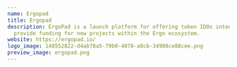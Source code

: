 ```yaml
---
name: Ergopad
title: Ergopad
description: ErgoPad is a launch platform for offering token IDOs intended to
  provide funding for new projects within the Ergo ecosystem.
website: https://ergopad.io/
logo_image: 148552822-d4ab78a5-79b0-4078-a8cb-34908ce88cee.png
preview_image: ergopad.png
---
```

